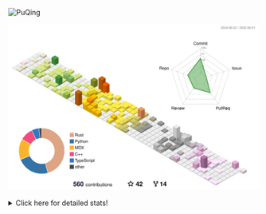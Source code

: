 ![PuQing](https://user-images.githubusercontent.com/27223114/171565019-9a56fae6-b08b-421f-99db-7e830da42371.png)

![](./profile-3d-contrib/profile-season-animate.svg)

<details>
<summary>Click here for detailed stats!</summary>

<!--START_SECTION:waka-->
![Lines of code](https://img.shields.io/badge/From%20Hello%20World%20I%27ve%20Written-2.0%20million%20lines%20of%20code-blue)

**🐱 My GitHub Data** 

> 📦 445.0 kB Used in GitHub's Storage 
 > 
> 🏆 191 Contributions in the Year 2025
 > 
> 🚫 Not Opted to Hire
 > 
> 📜 34 Public Repositories 
 > 
> 🔑 34 Private Repositories 
 > 
**I'm an Early 🐤** 

```text
🌞 Morning                845 commits         ██░░░░░░░░░░░░░░░░░░░░░░░   09.83 % 
🌆 Daytime                3694 commits        ███████████░░░░░░░░░░░░░░   42.96 % 
🌃 Evening                1926 commits        ██████░░░░░░░░░░░░░░░░░░░   22.40 % 
🌙 Night                  2134 commits        ██████░░░░░░░░░░░░░░░░░░░   24.82 % 
```


📊 **This Week I Spent My Time On** 

```text
💬 Programming Languages: 
Other                    22 hrs 58 mins      ████████████████░░░░░░░░░   63.59 % 
Python                   5 hrs 11 mins       ████░░░░░░░░░░░░░░░░░░░░░   14.38 % 
Typst                    2 hrs 17 mins       ██░░░░░░░░░░░░░░░░░░░░░░░   06.34 % 
TypeScript               1 hr 35 mins        █░░░░░░░░░░░░░░░░░░░░░░░░   04.39 % 
Org                      1 hr 6 mins         █░░░░░░░░░░░░░░░░░░░░░░░░   03.07 % 

🔥 Editors: 
Arc                      18 hrs 10 mins      █████████████░░░░░░░░░░░░   50.31 % 
VS Code                  11 hrs 6 mins       ████████░░░░░░░░░░░░░░░░░   30.75 % 
Ghostty                  3 hrs 4 mins        ██░░░░░░░░░░░░░░░░░░░░░░░   08.49 % 
Telegram                 2 hrs 10 mins       ██░░░░░░░░░░░░░░░░░░░░░░░   06.03 % 
NetEaseMusic             1 hr 6 mins         █░░░░░░░░░░░░░░░░░░░░░░░░   03.06 % 

💻 Operating System: 
Mac                      27 hrs 23 mins      ███████████████████░░░░░░   75.81 % 
Linux                    6 hrs 8 mins        ████░░░░░░░░░░░░░░░░░░░░░   17.01 % 
WSL                      2 hrs 35 mins       ██░░░░░░░░░░░░░░░░░░░░░░░   07.17 % 
```


<!--END_SECTION:waka-->
</details>

